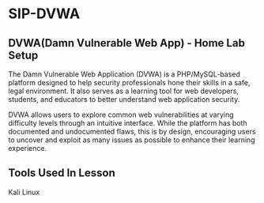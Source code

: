# SIP-DVWA
## DVWA(Damn Vulnerable Web App) - Home Lab Setup
The Damn Vulnerable Web Application (DVWA) is a PHP/MySQL-based platform designed to help security professionals hone their skills in a safe, legal environment. It also serves as a learning tool for web developers, students, and educators to better understand web application security.

DVWA allows users to explore common web vulnerabilities at varying difficulty levels through an intuitive interface. While the platform has both documented and undocumented flaws, this is by design, encouraging users to uncover and exploit as many issues as possible to enhance their learning experience.

## Tools Used In Lesson
Kali Linux
